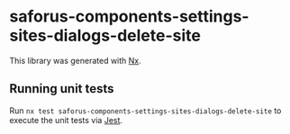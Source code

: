 # saforus-components-settings-sites-dialogs-delete-site

This library was generated with [Nx](https://nx.dev).

## Running unit tests

Run `nx test saforus-components-settings-sites-dialogs-delete-site` to execute the unit tests via [Jest](https://jestjs.io).
